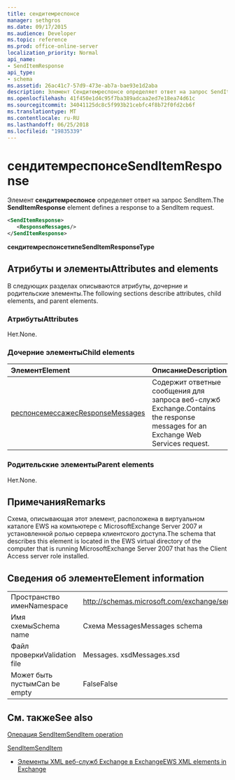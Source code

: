 ```yaml
---
title: сендитемреспонсе
manager: sethgros
ms.date: 09/17/2015
ms.audience: Developer
ms.topic: reference
ms.prod: office-online-server
localization_priority: Normal
api_name:
- SendItemResponse
api_type:
- schema
ms.assetid: 26ac41c7-57d9-473e-ab7a-bae93e1d2aba
description: Элемент Сендитемреспонсе определяет ответ на запрос SendItem.
ms.openlocfilehash: 41f450e1d4c95f7ba389adcaa2ed7e18ea74d61c
ms.sourcegitcommit: 34041125dc8c5f993b21cebfc4f8b72f0fd2cb6f
ms.translationtype: MT
ms.contentlocale: ru-RU
ms.lasthandoff: 06/25/2018
ms.locfileid: "19835339"
---
```

# <a name="senditemresponse"></a><span data-ttu-id="e71d8-103">сендитемреспонсе</span><span class="sxs-lookup"><span data-stu-id="e71d8-103">SendItemResponse</span></span>

<span data-ttu-id="e71d8-104">Элемент **сендитемреспонсе** определяет ответ на запрос SendItem.</span><span class="sxs-lookup"><span data-stu-id="e71d8-104">The **SendItemResponse** element defines a response to a SendItem request.</span></span> 
  
```xml
<SendItemResponse>
   <ResponseMessages/>
</SendItemResponse>
```

 <span data-ttu-id="e71d8-105">**сендитемреспонсетипе**</span><span class="sxs-lookup"><span data-stu-id="e71d8-105">**SendItemResponseType**</span></span>
## <a name="attributes-and-elements"></a><span data-ttu-id="e71d8-106">Атрибуты и элементы</span><span class="sxs-lookup"><span data-stu-id="e71d8-106">Attributes and elements</span></span>

<span data-ttu-id="e71d8-107">В следующих разделах описываются атрибуты, дочерние и родительские элементы.</span><span class="sxs-lookup"><span data-stu-id="e71d8-107">The following sections describe attributes, child elements, and parent elements.</span></span>
  
### <a name="attributes"></a><span data-ttu-id="e71d8-108">Атрибуты</span><span class="sxs-lookup"><span data-stu-id="e71d8-108">Attributes</span></span>

<span data-ttu-id="e71d8-109">Нет.</span><span class="sxs-lookup"><span data-stu-id="e71d8-109">None.</span></span>
  
### <a name="child-elements"></a><span data-ttu-id="e71d8-110">Дочерние элементы</span><span class="sxs-lookup"><span data-stu-id="e71d8-110">Child elements</span></span>

|<span data-ttu-id="e71d8-111">**Элемент**</span><span class="sxs-lookup"><span data-stu-id="e71d8-111">**Element**</span></span>|<span data-ttu-id="e71d8-112">**Описание**</span><span class="sxs-lookup"><span data-stu-id="e71d8-112">**Description**</span></span>|
|:-----|:-----|
|[<span data-ttu-id="e71d8-113">респонсемессажес</span><span class="sxs-lookup"><span data-stu-id="e71d8-113">ResponseMessages</span></span>](responsemessages.md) <br/> |<span data-ttu-id="e71d8-114">Содержит ответные сообщения для запроса веб-служб Exchange.</span><span class="sxs-lookup"><span data-stu-id="e71d8-114">Contains the response messages for an Exchange Web Services request.</span></span>  <br/> |
   
### <a name="parent-elements"></a><span data-ttu-id="e71d8-115">Родительские элементы</span><span class="sxs-lookup"><span data-stu-id="e71d8-115">Parent elements</span></span>

<span data-ttu-id="e71d8-116">Нет.</span><span class="sxs-lookup"><span data-stu-id="e71d8-116">None.</span></span>
  
## <a name="remarks"></a><span data-ttu-id="e71d8-117">Примечания</span><span class="sxs-lookup"><span data-stu-id="e71d8-117">Remarks</span></span>

<span data-ttu-id="e71d8-118">Схема, описывающая этот элемент, расположена в виртуальном каталоге EWS на компьютере с MicrosoftExchange Server 2007 и установленной ролью сервера клиентского доступа.</span><span class="sxs-lookup"><span data-stu-id="e71d8-118">The schema that describes this element is located in the EWS virtual directory of the computer that is running MicrosoftExchange Server 2007 that has the Client Access server role installed.</span></span>
  
## <a name="element-information"></a><span data-ttu-id="e71d8-119">Сведения об элементе</span><span class="sxs-lookup"><span data-stu-id="e71d8-119">Element information</span></span>

|||
|:-----|:-----|
|<span data-ttu-id="e71d8-120">Пространство имен</span><span class="sxs-lookup"><span data-stu-id="e71d8-120">Namespace</span></span>  <br/> |http://schemas.microsoft.com/exchange/services/2006/messages  <br/> |
|<span data-ttu-id="e71d8-121">Имя схемы</span><span class="sxs-lookup"><span data-stu-id="e71d8-121">Schema name</span></span>  <br/> |<span data-ttu-id="e71d8-122">Схема Messages</span><span class="sxs-lookup"><span data-stu-id="e71d8-122">Messages schema</span></span>  <br/> |
|<span data-ttu-id="e71d8-123">Файл проверки</span><span class="sxs-lookup"><span data-stu-id="e71d8-123">Validation file</span></span>  <br/> |<span data-ttu-id="e71d8-124">Messages. xsd</span><span class="sxs-lookup"><span data-stu-id="e71d8-124">Messages.xsd</span></span>  <br/> |
|<span data-ttu-id="e71d8-125">Может быть пустым</span><span class="sxs-lookup"><span data-stu-id="e71d8-125">Can be empty</span></span>  <br/> |<span data-ttu-id="e71d8-126">False</span><span class="sxs-lookup"><span data-stu-id="e71d8-126">False</span></span>  <br/> |
   
## <a name="see-also"></a><span data-ttu-id="e71d8-127">См. также</span><span class="sxs-lookup"><span data-stu-id="e71d8-127">See also</span></span>



[<span data-ttu-id="e71d8-128">Операция SendItem</span><span class="sxs-lookup"><span data-stu-id="e71d8-128">SendItem operation</span></span>](senditem-operation.md)
  
[<span data-ttu-id="e71d8-129">SendItem</span><span class="sxs-lookup"><span data-stu-id="e71d8-129">SendItem</span></span>](senditem.md)


- [<span data-ttu-id="e71d8-130">Элементы XML веб-служб Exchange в Exchange</span><span class="sxs-lookup"><span data-stu-id="e71d8-130">EWS XML elements in Exchange</span></span>](ews-xml-elements-in-exchange.md)

